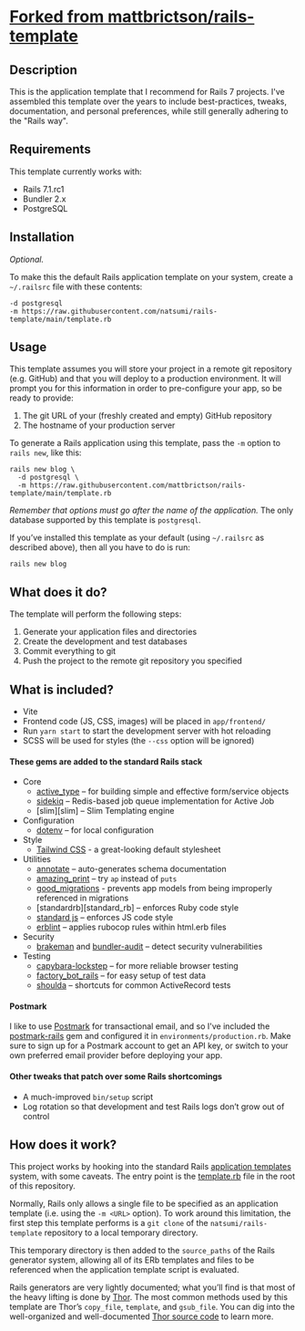 # [Forked from mattbrictson/rails-template](https://github.com/mattbrictson/rails-template)

## Description

This is the application template that I recommend for Rails 7 projects. I've
assembled this template over the years to include best-practices, tweaks,
documentation, and personal preferences, while still generally adhering to the
"Rails way".

## Requirements

This template currently works with:

- Rails 7.1.rc1
- Bundler 2.x
- PostgreSQL

## Installation

_Optional._

To make this the default Rails application template on your system, create a `~/.railsrc` file with these contents:

```
-d postgresql
-m https://raw.githubusercontent.com/natsumi/rails-template/main/template.rb
```

## Usage

This template assumes you will store your project in a remote git repository
(e.g. GitHub) and that you will deploy to a production environment. It will
prompt you for this information in order to pre-configure your app, so be ready
to provide:

1. The git URL of your (freshly created and empty) GitHub repository
2. The hostname of your production server

To generate a Rails application using this template, pass the `-m` option to `rails new`, like this:

```
rails new blog \
  -d postgresql \
  -m https://raw.githubusercontent.com/mattbrictson/rails-template/main/template.rb
```

_Remember that options must go after the name of the application._ The only
database supported by this template is `postgresql`.

If you’ve installed this template as your default (using `~/.railsrc` as
described above), then all you have to do is run:

```
rails new blog
```

## What does it do?

The template will perform the following steps:

1. Generate your application files and directories
2. Create the development and test databases
3. Commit everything to git
4. Push the project to the remote git repository you specified

## What is included?

- Vite
- Frontend code (JS, CSS, images) will be placed in `app/frontend/`
- Run `yarn start` to start the development server with hot reloading
- SCSS will be used for styles (the `--css` option will be ignored)

#### These gems are added to the standard Rails stack

- Core
  - [active_type][] – for building simple and effective form/service objects
  - [sidekiq][] – Redis-based job queue implementation for Active Job
  - [slim][slim] – Slim Templating engine
- Configuration
  - [dotenv][] – for local configuration
- Style
  - [Tailwind CSS][tailwind] - a great-looking default stylesheet
- Utilities
  - [annotate][] – auto-generates schema documentation
  - [amazing_print][] – try `ap` instead of `puts`
  - [good_migrations][] - prevents app models from being improperly referenced in migrations
  - [standardrb][standard_rb] – enforces Ruby code style
  - [standard js][standard_js] – enforces JS code style
  - [erblint][] – applies rubocop rules within html.erb files
- Security
  - [brakeman][] and [bundler-audit][] – detect security vulnerabilities
- Testing
  - [capybara-lockstep][] – for more reliable browser testing
  - [factory_bot_rails][] – for easy setup of test data
  - [shoulda][] – shortcuts for common ActiveRecord tests

#### Postmark

I like to use [Postmark][] for transactional email, and so I've included the
[postmark-rails][] gem and configured it in `environments/production.rb`. Make
sure to sign up for a Postmark account to get an API key, or switch to your own
preferred email provider before deploying your app.

#### Other tweaks that patch over some Rails shortcomings

- A much-improved `bin/setup` script
- Log rotation so that development and test Rails logs don’t grow out of control

## How does it work?

This project works by hooking into the standard Rails [application templates][]
system, with some caveats. The entry point is the [template.rb][] file in the
root of this repository.

Normally, Rails only allows a single file to be specified as an application
template (i.e. using the `-m <URL>` option). To work around this limitation, the
first step this template performs is a `git clone` of the
`natsumi/rails-template` repository to a local temporary directory.

This temporary directory is then added to the `source_paths` of the Rails
generator system, allowing all of its ERb templates and files to be referenced
when the application template script is evaluated.

Rails generators are very lightly documented; what you’ll find is that most of
the heavy lifting is done by [Thor][]. The most common methods used by this
template are Thor’s `copy_file`, `template`, and `gsub_file`. You can dig into
the well-organized and well-documented [Thor source code][thor] to learn more.

[active_type]: https://github.com/makandra/active_type
[sidekiq]: http://sidekiq.org
[dotenv]: https://github.com/bkeepers/dotenv
[annotate]: https://github.com/ctran/annotate_models
[amazing_print]: https://github.com/amazing-print/amazing_print
[rubocop]: https://github.com/bbatsov/rubocop
[erblint]: https://github.com/Shopify/erb-lint
[factory_bot_rails]: https://github.com/thoughtbot/factory_bot_rails
[tailwind]: https://tailwindcss.com/
[postmark]: http://postmarkapp.com
[postmark-rails]: http://www.rubydoc.info/gems/postmark-rails/0.12.0
[brakeman]: https://github.com/presidentbeef/brakeman
[bundler-audit]: https://github.com/rubysec/bundler-audit
[shoulda]: https://github.com/thoughtbot/shoulda
[application templates]: http://guides.rubyonrails.org/generators.html#application-templates
[template.rb]: template.rb
[thor]: https://github.com/erikhuda/thor
[vite]: https://vite-ruby.netlify.app
[good_migrations]: https://github.com/testdouble/good-migrations
[capybara-lockstep]: https://github.com/makandra/capybara-lockstep
[standard_js]: https://standardjs.com/
